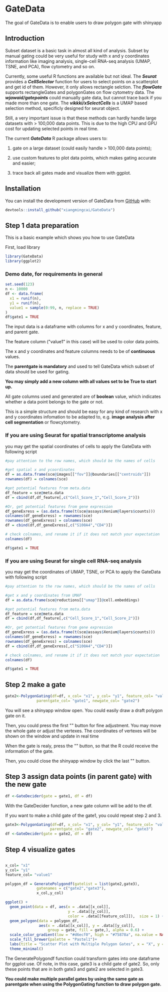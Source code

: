 
# GateData

<!-- badges: start -->
<!-- badges: end -->

The goal of GateData is to enable users to draw polygon gate with shinyapp

## Introduction

Subset dataset is a basic task in almost all kind of analysis. Subset by manual gating could be very useful for study with x and y coordinates information like imaging analysis, single-cell RNA-seq analysis (UMAP, TSNE, and PCA), flow cytometry and so on.

Currently, some useful R functions are available but not ideal. The ***Seurat*** provides a ***CellSelector*** function for users to select points on a scatterplot and get id of them. However, it only allows rectangle selction. The ***flowGate*** supports rectangleGates and polygonGates on flow cytometry data. The ***wjawaid/gatepoints*** could manually gate data, but cannot trace back if you made more than one gate. The ***vikkki/xSelectCells*** is a UMAP based selection method, specificly designed for seurat object.

Still, a very important issue is that these methods can hardly handle large datasets with > 100,000 data points. This is due to the high CPU and GPU cost for updating selected points in real time.

The current ***GateData*** R package allows users to:

1. gate on a large dataset (could easily handle > 100,000 data points);

2. use custom features to plot data points, which makes gating accurate and easier;

3. trace back all gates made and visualize them with ggplot.

## Installation

You can install the development version of GateData from [GitHub](https://github.com/xiangmingcai) with:

``` r
devtools::install_github("xiangmingcai/GateData")
```

## Step 1 data preparation

This is a basic example which shows you how to use GateData

First, load library 
``` r
library(GateData)
library(ggplot2)
```
### Demo date, for requirements in general

``` r
set.seed(123)
n <- 10000
df <- data.frame(
  x1 = runif(n),
  y1 = runif(n),
  value1 = sample(0:99, n, replace = TRUE)
)
df$gate1 = TRUE

``` 
The input data is a dataframe with columns for x and y coordinates, feature, and parent gate.

The feature column ("value1" in this case) will be used to color data points.

The x and y coordinates and feature columns needs to be of **continuous** values.

The **parentgate is mandatory** and used to tell GateData which subset of data should be used for gating.

**You may simply add a new column with all values set to be True to start up.**

All gate columns used and generated are of **boolean** value, which indicates whether a data point belongs to the gate or not.

This is a simple structure and should be easy for any kind of research with x and y coordinates infomation to be adapted to, e.g. **image analysis after cell segmentation** or flowcytometry. 

### If you are using **Seurat for spatial transcriptome analysis**

you may get the spatial coordinates of cells to apply the GateData with following script
``` r
#pay attention to the row names, which should be the names of cells

#get spatial x and ycoordinates 
df = as.data.frame(sce@images[["fov"]]@boundaries[["centroids"]])
rownames(df) = colnames(sce)

#get potential features from meta.data
df_feature = sce@meta.data
df = cbind(df,df_feature[,c("Cell_Score_1","Cell_Score_2")])

#Or, get potential features from gene expression
df_geneExress = (as.data.frame(t(sce@assays$Xenium@layers$counts)))
colnames(df_geneExress) = rownames(sce)
rownames(df_geneExress) = colnames(sce)
df = cbind(df,df_geneExress[,c("S100A4","CD4")])

# check colnames, and rename it if it does not match your expectation
colnames(df)

df$gate1 = TRUE
``` 


### If you are using **Seurat for single cell RNA-seq analysis**

you may get the coordinates of UMAP, TSNE, or PCA to apply the GateData with following script

``` r
#pay attention to the row names, which should be the names of cells

#get x and y coordinates from UMAP
df = as.data.frame(sce@reductions[["umap"]]@cell.embeddings)

#get potential features from meta.data
df_feature = sce@meta.data
df = cbind(df,df_feature[,c("Cell_Score_1","Cell_Score_2")])

#Or, get potential features from gene expression
df_geneExress = (as.data.frame(t(sce@assays$Xenium@layers$counts)))
colnames(df_geneExress) = rownames(sce)
rownames(df_geneExress) = colnames(sce)
df = cbind(df,df_geneExress[,c("S100A4","CD4")])

# check colnames, and rename it if it does not match your expectation
colnames(df)

df$gate1 = TRUE

``` 
## Step 2 make a gate

``` r
gate2<-PolygonGating(df=df, x_col= "x1", y_col= "y1", feature_col= "value1",
              parentgate_col= "gate1", newgate_col= "gate2")
``` 
You will see a shinyapp window open. You could easily draw a draft polygon gate on it. 

Then, you could press the first "" button for fine adjustment. You may move the whole gate or adjust the vertexes. The coordinates of vertexes will be shown on the window and update in real time


When the gate is realy, press the "" button, so that the R could receive the information of the gate. 

Then, you could close the shinyapp window by click the last "" button.

## Step 3 assign data points (in parent gate) with the new gate

``` r
df <-GateDecider(gate = gate1, df = df)
``` 
With the GateDecider function, a new gate column will be add to the df.

If you want to make a child gate of the gate1, you could repeat step 2 and 3.
``` r
gate3<-PolygonGating(df=df, x_col= "x1", y_col= "y1", feature_col= "value1",
                    parentgate_col= "gate2", newgate_col= "gate3")
df <-GateDecider(gate = gate2, df = df)
``` 
## Step 4 visualize gates

``` r

x_col= "x1"
y_col= "y1"
feature_col= "value1"

polygon_df = GeneratePolygondf(gatelist = list(gate2,gate3),
              gatenames = c("gate2","gate3"),
              x_col,y_col)

ggplot() +
  geom_point(data = df, aes(x = .data[[x_col]], 
                            y = .data[[y_col]],
                            color = .data[[feature_col]]),  size = 1) +
  geom_polygon(data = polygon_df, 
               aes(x = .data[[x_col]], y = .data[[y_col]], 
                   group = gate, fill = gate,), alpha = 0.6) + 
  scale_color_gradient(low = "#d6ecf0", high = "#75878a", na.value = NA) +
  scale_fill_brewer(palette = "Pastel1")+
  labs(title = "Scatter Plot with Multiple Polygon Gates", x = "X", y = "Y") +
  theme_minimal()
```
The GeneratePolygondf function could transform gates into one dataframe for ggplot use.
Of note, in this case, gate3 is a child gate of gate2. So, only these points that are in both gate3 and gate2 are selected in gate3.

**You could make multiple parallel gates by using the same gate as parentgate when using the PolygonGating function to draw polygon gate.**



